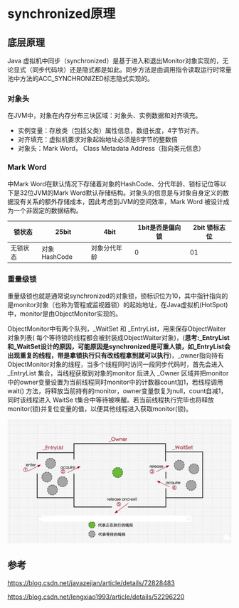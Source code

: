 # synchronized原理

## 底层原理
Java 虚拟机中同步（synchronized）是基于进入和退出Monitor对象实现的，无论显式（同步代码块）还是隐式都是如此。同步方法是由调用指令读取运行时常量池中方法的ACC_SYNCHRONIZED标志隐式实现的。

### 对象头
在JVM中，对象在内存分布三块区域：对象头、实例数据和对齐填充。
* 实例变量：存放类（包括父类）属性信息，数组长度，4字节对齐。
* 对齐填充：虚拟机要求对象起始地址必须是8字节的整数倍
* 对象头：Mark Word， Class Metadata Address（指向类元信息）

### Mark Word

中Mark Word在默认情况下存储着对象的HashCode、分代年龄、锁标记位等以下是32位JVM的Mark Word默认存储结构。对象头的信息是与对象自身定义的数据没有关系的额外存储成本，因此考虑到JVM的空间效率，Mark Word 被设计成为一个非固定的数据结构。

|锁状态|25bit|4bit|1bit是否是偏向锁|2bit 锁标志位|
|-|-|-|-|-|
|无锁状态|对象HashCode|对象分代年龄|0|01|

### 重量级锁

重量级锁也就是通常说synchronized的对象锁，锁标识位为10，其中指针指向的是monitor对象（也称为管程或监视器锁）的起始地址，在Java虚拟机(HotSpot)中，monitor是由ObjectMonitor实现的。

ObjectMonitor中有两个队列，_WaitSet 和 _EntryList，用来保存ObjectWaiter对象列表( 每个等待锁的线程都会被封装成ObjectWaiter对象)，(**思考:_EntryList和_WaitSet设计的原因，可能原因是synchronized是可重人锁，如_EntryList会出现重复的线程，带是拿锁执行只有改线程拿到就可以执行**)，_owner指向持有ObjectMonitor对象的线程，当多个线程同时访问一段同步代码时，首先会进入 _EntryList 集合，当线程获取到对象的monitor 后进入 _Owner 区域并把monitor中的owner变量设置为当前线程同时monitor中的计数器count加1，若线程调用 wait() 方法，将释放当前持有的monitor，owner变量恢复为null，count自减1，同时该线程进入 WaitSe t集合中等待被唤醒。若当前线程执行完毕也将释放monitor(锁)并复位变量的值，以便其他线程进入获取monitor(锁)。

![title](https://raw.githubusercontent.com/pallcard/noteImg/master/noteImg/2020/03/22/1584848963527-1584848963736.png)







## 参考
https://blog.csdn.net/javazejian/article/details/72828483

https://blog.csdn.net/lengxiao1993/article/details/52296220





